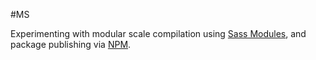 #MS

Experimenting with modular scale compilation using [Sass Modules](https://sass-lang.com/blog/the-module-system-is-launched), and package publishing via [NPM](https://www.npmjs.com/package/@nikcornish/ms). 